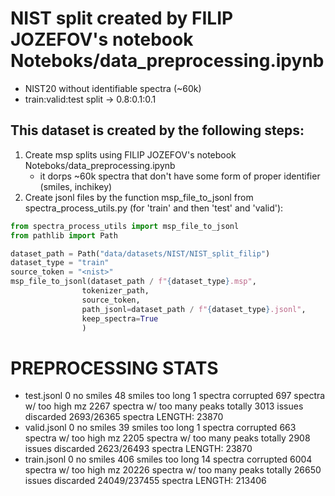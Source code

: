 # NIST split created by FILIP JOZEFOV's notebook Noteboks/data_preprocessing.ipynb
- NIST20 without identifiable spectra (~60k)
- train:valid:test split -> 0.8:0.1:0.1

## This dataset is created by the following steps:
1. Create msp splits using FILIP JOZEFOV's notebook Noteboks/data_preprocessing.ipynb
   - it dorps ~60k spectra that don't have some form of proper identifier (smiles, inchikey)
2. Create jsonl files by the function msp_file_to_jsonl from spectra_process_utils.py (for 'train' and then 'test' and 'valid'):

```python
from spectra_process_utils import msp_file_to_jsonl
from pathlib import Path

dataset_path = Path("data/datasets/NIST/NIST_split_filip")
dataset_type = "train"
source_token = "<nist>"
msp_file_to_jsonl(dataset_path / f"{dataset_type}.msp",
                tokenizer_path,
                source_token,
                path_jsonl=dataset_path / f"{dataset_type}.jsonl",
                keep_spectra=True
                )
```

# PREPROCESSING STATS
 - test.jsonl
    0 no smiles
    48 smiles too long
    1 spectra corrupted
    697 spectra w/ too high mz
    2267 spectra w/ too many peaks
    totally 3013 issues
    discarded 2693/26365 spectra
    LENGTH: 23870
 - valid.jsonl
    0 no smiles
    39 smiles too long
    1 spectra corrupted
    663 spectra w/ too high mz
    2205 spectra w/ too many peaks
    totally 2908 issues
    discarded 2623/26493 spectra
    LENGTH: 23870
 - train.jsonl
    0 no smiles
    406 smiles too long
    14 spectra corrupted
    6004 spectra w/ too high mz
    20226 spectra w/ too many peaks
    totally 26650 issues
    discarded 24049/237455 spectra
    LENGTH: 213406
